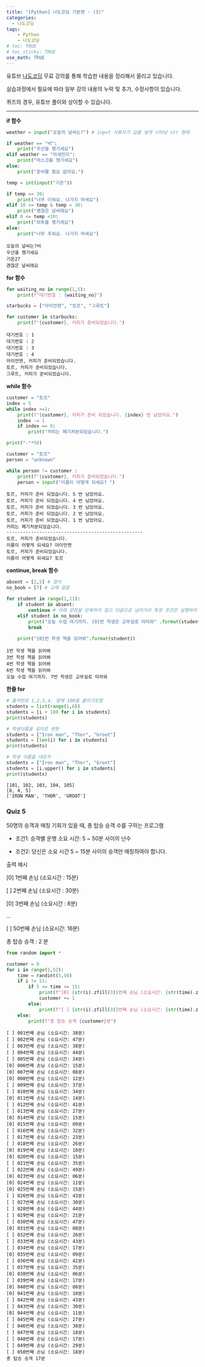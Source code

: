 ```yaml
---
title: "[Python] 나도코딩 기본편 - (3)"
categories: 
  - 나도코딩
tags: 
    - Python
    - 나도코딩
# toc: TRUE
# toc_sticky: TRUE
use_math: TRUE
---
```


유튜브 [나도코딩](https://www.youtube.com/watch?v=kWiCuklohdY) 무료 강의를 통해 학습한 내용을 정리해서 올리고 있습니다.

실습과정에서 필요에 따라 일부 강의 내용의 누락 및 추가, 수정사항이 있습니다.

퀴즈의 경우, 유튜브 풀이와 상이할 수 있습니다.

---


**if 함수**


```python
weather = input("오늘의 날씨는?") # input 사용자가 값을 넣게 나타남 str 형태

if weather == "비":
    print("우산을 챙기세요")
elif weather == "미세먼지":
    print("마스크를 챙기세요")
else:
    print("준비물 필요 없어요.")    

temp = int(input("기온"))

if temp >= 30:
    print("너무 더워요. 나가지 마세요")
elif 10 <= temp & temp < 30:
    print("괜찮은 날씨에요")
elif 0 <= temp <10:
    print("외투를 챙기세요")
else:
    print("너무 추워요. 나가지 마세요")
```

    오늘의 날씨는?비
    우산을 챙기세요
    기온27
    괜찮은 날씨에요
    

**for 함수**


```python
for waiting_no in range(1,5):
    print(f"대기번호 : {waiting_no}")

starbucks = ["아이언맨", "토르", "그루트"]

for customer in starbucks:
    print(f"{customer}, 커피가 준비되었습니다.")
```

    대기번호 : 1
    대기번호 : 2
    대기번호 : 3
    대기번호 : 4
    아이언맨, 커피가 준비되었습니다.
    토르, 커피가 준비되었습니다.
    그루트, 커피가 준비되었습니다.
    

**while 함수**


```python
customer = "토르"
index = 5
while index >=1:
    print(f"{customer}, 커피가 준비 되었습니다. {index} 번 남았어요.")
    index -= 1
    if index == 0:
        print("커피는 폐기처분되었습니다.")

print("-"*50)

customer = "토르"
person = "unknown"

while person != customer :
    print(f"{customer}, 커피가 준비되었습니다.")
    person = input("이름이 어떻게 되세요? ")
```

    토르, 커피가 준비 되었습니다. 5 번 남았어요.
    토르, 커피가 준비 되었습니다. 4 번 남았어요.
    토르, 커피가 준비 되었습니다. 3 번 남았어요.
    토르, 커피가 준비 되었습니다. 2 번 남았어요.
    토르, 커피가 준비 되었습니다. 1 번 남았어요.
    커피는 폐기처분되었습니다.
    --------------------------------------------------
    토르, 커피가 준비되었습니다.
    이름이 어떻게 되세요? 아이언맨
    토르, 커피가 준비되었습니다.
    이름이 어떻게 되세요? 토르
    

**continue, break 함수**


```python
absent = [2,5] # 결석
no_book = [7] # 교재 없음

for student in range(1,11):
    if student in absent:
        continue # 아래 문장을 반복하지 않고 다음으로 넘어가라 특정 조건은 실행하지 않는다.
    elif student in no_book:
        print("오늘 수업 여기까지. {0}번 학생은 교무실로 따라와" .format(student))
        break
        
    print("{0}번 학생 책을 읽어봐".format(student))
```

    1번 학생 책을 읽어봐
    3번 학생 책을 읽어봐
    4번 학생 책을 읽어봐
    6번 학생 책을 읽어봐
    오늘 수업 여기까지. 7번 학생은 교무실로 따라와
    

**한줄 for**


```python
# 출석번호 1,2,3,4, 앞에 100을 붙이기로함
students = list(range(1,6))
students = [i + 100 for i in students]
print(students)

# 학생이름을 길이로 변환
students = ["Iron man", "Thor", "Groot"]
students = [len(i) for i in students]
print(students)

# 학생 이름을 대문자
students = ["Iron man", "Thor", "Groot"]
students = [i.upper() for i in students]
print(students)
```

    [101, 102, 103, 104, 105]
    [8, 4, 5]
    ['IRON MAN', 'THOR', 'GROOT']
    

### Quiz 5
50명의 승객과 매칭 기회가 있을 때, 총 탑승 승객 수를 구하는 프로그램
- 조건1: 승객별 운행 소요 시간: 5 ~ 50분 사이의 난수


- 조건2: 당신은 소요 시간 5 ~ 15분 사이의 승객만 매칭하여야 합니다.

출력 예시

[0] 1번째 손님 (소요시간 : 15분)

[ ] 2번째 손님 (소요시간 : 30분)

[0] 3번째 손님 (소요시간 : 8분)

 ...
 
[ ] 50번째 손님 (소요시간: 16분)

총 탑승 승객 : 2 분


```python
from random import *

customer = 0
for i in range(1,52):
    time = randint(5,50)
    if i != 51:
        if 5 <= time <= 15:
            print(f"[0] {str(i).zfill(3)}번째 손님 (소요시간: {str(time).zfill(2)}분)")
            customer += 1
        else:
            print(f"[ ] {str(i).zfill(3)}번째 손님 (소요시간: {str(time).zfill(2)}분)")
    else:
        print(f"총 탑승 승객 {customer}분")

```

    [ ] 001번째 손님 (소요시간: 38분)
    [ ] 002번째 손님 (소요시간: 47분)
    [ ] 003번째 손님 (소요시간: 38분)
    [ ] 004번째 손님 (소요시간: 44분)
    [ ] 005번째 손님 (소요시간: 24분)
    [0] 006번째 손님 (소요시간: 15분)
    [0] 007번째 손님 (소요시간: 08분)
    [0] 008번째 손님 (소요시간: 12분)
    [ ] 009번째 손님 (소요시간: 37분)
    [ ] 010번째 손님 (소요시간: 34분)
    [0] 011번째 손님 (소요시간: 14분)
    [ ] 012번째 손님 (소요시간: 41분)
    [ ] 013번째 손님 (소요시간: 27분)
    [0] 014번째 손님 (소요시간: 15분)
    [0] 015번째 손님 (소요시간: 09분)
    [ ] 016번째 손님 (소요시간: 32분)
    [ ] 017번째 손님 (소요시간: 23분)
    [ ] 018번째 손님 (소요시간: 26분)
    [0] 019번째 손님 (소요시간: 10분)
    [0] 020번째 손님 (소요시간: 15분)
    [ ] 021번째 손님 (소요시간: 35분)
    [ ] 022번째 손님 (소요시간: 49분)
    [0] 023번째 손님 (소요시간: 06분)
    [0] 024번째 손님 (소요시간: 11분)
    [0] 025번째 손님 (소요시간: 15분)
    [ ] 026번째 손님 (소요시간: 43분)
    [ ] 027번째 손님 (소요시간: 30분)
    [ ] 028번째 손님 (소요시간: 44분)
    [ ] 029번째 손님 (소요시간: 21분)
    [ ] 030번째 손님 (소요시간: 47분)
    [0] 031번째 손님 (소요시간: 08분)
    [ ] 032번째 손님 (소요시간: 26분)
    [ ] 033번째 손님 (소요시간: 43분)
    [ ] 034번째 손님 (소요시간: 17분)
    [0] 035번째 손님 (소요시간: 09분)
    [ ] 036번째 손님 (소요시간: 42분)
    [ ] 037번째 손님 (소요시간: 35분)
    [0] 038번째 손님 (소요시간: 06분)
    [ ] 039번째 손님 (소요시간: 17분)
    [0] 040번째 손님 (소요시간: 08분)
    [0] 041번째 손님 (소요시간: 10분)
    [ ] 042번째 손님 (소요시간: 43분)
    [ ] 043번째 손님 (소요시간: 30분)
    [0] 044번째 손님 (소요시간: 11분)
    [ ] 045번째 손님 (소요시간: 27분)
    [ ] 046번째 손님 (소요시간: 38분)
    [ ] 047번째 손님 (소요시간: 18분)
    [ ] 048번째 손님 (소요시간: 17분)
    [ ] 049번째 손님 (소요시간: 29분)
    [ ] 050번째 손님 (소요시간: 18분)
    총 탑승 승객 17분
    
